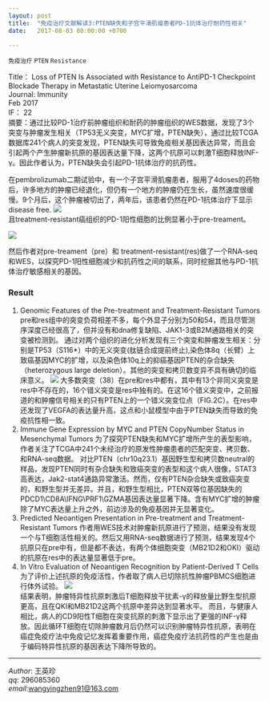 ```yaml
---
layout: post  
title:  "免疫治疗文献解读3:PTEN缺失和子宫平滑肌瘤患者PD-1抗体治疗耐药性相关"  
date:   2017-08-03 00:00:00 +0700  

---
```


`免疫治疗` `PTEN` `Resistance`  

Title： Loss of PTEN Is Associated with Resistance to AntiPD-1 Checkpoint Blockade Therapy in Metastatic
Uterine Leiomyosarcoma  
Journal: Immunity       
Feb 2017   
IF： 22  
摘要：通过比较PD-1治疗前肿瘤组织和耐药的肿瘤组织的WES数据，发现了3个突变与肿瘤发生相关（TP53无义突变，MYC扩增，PTEN缺失），通过比较TCGA数据库241个病人的突变发现，PTEN缺失可导致免疫相关基因表达异常，而且会引起两个产生肿瘤新抗原的基因表达量下降，这两个抗原可以刺激T细胞释放INF-γ。因此作者认为，PTEN缺失会引起PD-1抗体治疗的抗药性。


在pembrolizumab二期试验中，有一个子宫平滑肌瘤患者，服用了4doses的药物后，许多地方的肿瘤已经退化，但仍有一个地方的肿瘤仍在生长，虽然速度很缓慢。9个月后，这个肿瘤被切出了，两年后，该患者仍然在PD-1抗体治疗下显示disease free.
![](http://note.youdao.com/yws/api/personal/file/282E754FA7164B5885BAC6A33D0B7CCE?method=download&shareKey=a680ba0f2c8879fa1df945432658e3d7)  
且treatment-resistant癌组织的PD-1阳性细胞的比例显著小于pre-treament。

![](http://note.youdao.com/yws/api/personal/file/8395527B0E184438A8A0DD3B2550185D?method=download&shareKey=fe1356a3e6b80a3098e191bf5649bc2d)

然后作者对pre-treament（pre）和 treatment-resistant(res)做了一个RNA-seq和WES，以探究PD-1阳性细胞减少和抗药性之间的联系，同时挖掘其他与PD-1抗体治疗敏感相关的基因。


### Result
1. Genomic Features of the Pre-treatment and Treatment-Resistant Tumors
pre和res组中的突变负荷相差不多，每个外显子分别为50和54，而且尽管测序深度已经很高了，但并没有和dna修复缺陷、JAK1-3或B2M通路相关的突变被检测到。
通过对两个组织的进化分析发现有三个突变和肿瘤发生相关：分别是TP53（S116*）中的无义突变(肽链合成提前终止),染色体8q（长臂）上致癌基因MYC的扩增，以及染色体10q上的抑癌基因PTEN的杂合缺失（heterozygous large deletion）。其他的突变和拷贝数变异不具有确切的临床意义。
![](http://note.youdao.com/yws/api/personal/file/A1BA1F5C0F22474EA931C538CD8C76BE?method=download&shareKey=3ef479e122747999ab3e809b8a5872d4)
大多数突变（38）在pre和res中都有，其中有13个非同义突变是res中不存在的，16个错义突变是res中独有的。在这16个错义突变中，之前报道的和肿瘤信号相关的只有PTEN上的一个错义突变位点（FIG.2C）。在res中还发现了VEGFA的表达量升高，这点和小鼠模型中由于PTEN缺失而导致的免疫抗性相一致。
2. Immune Gene Expression by MYC and PTEN CopyNumber Status in Mesenchymal Tumors
为了探究PTEN缺失和MYC扩增所产生的表型影响，作者关注了TCGA中241个未经治疗的原发性肿瘤患者的匹配突变、拷贝数、和RNA-seq数据。
对比PTEN（chr10q23.1）基因野生型和拷贝数neutral的样品，发现PTEN同时有杂合缺失和致癌突变的表型和这个病人很像，STAT3高表达，Jak2-stat4通路异常激活。然而，仅有PTEN杂合缺失或致癌突变的，和野生型并无差异。并且，和野生型相比，PTEN双等位基因缺失的PDCD1\CD8A\IFNG\PRF1\GZMA基因表达量显著下降。含有MYC扩增的肿瘤除了MYC表达量上升之外，前边涉及的免疫基因并无显著变化。
3. Predicted Neoantigen Presentation in Pre-treatment
and Treatment-Resistant Tumors
作者用WES技术对肿瘤新抗原进行了预测，结果没有发现一个与T细胞活性相关的。然后又用RNA-seq数据进行了预测，结果发现4个抗原只在pre中有，但是都不表达，有两个体细胞突变（MB21D2和OKI）驱动的抗原在res中的表达量显著低于pre。
4. In Vitro Evaluation of Neoantigen Recognition by Patient-Derived T Cells
为了评价上述抗原的免疫活性，作者取了病人已切除抗性肿瘤PBMCS细胞进行体外试验。
![](http://note.youdao.com/yws/api/personal/file/68476C9EA0C94BC380DEF08640AE4771?method=download&shareKey=8b47ad68a36c019cb101532c259ffa52)  
结果表明，肿瘤特异性抗原刺激后T细胞释放干扰素-γ的释放量比野生型抗原更高，且在QKI和MB21D2这两个抗原中差异达到显著水平。
而且，与健康人相比，病人的CD9阳性T细胞在突变抗原的刺激下显示出了更强的INF-γ释放。因此循环T细胞在切除肿瘤数月后仍然可以识别肿瘤特异性抗原，表明在癌症免疫疗法中免疫记忆发挥着重要作用，癌症免疫疗法抗药性的产生也是由于编码特异性抗原的基因表达下降所导致的。

-------------
*Author*: 王英珍   
*qq*: 296085360  
*email*:wangyingzhen91@163.com  
